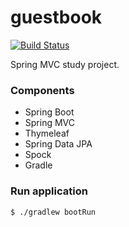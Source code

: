 guestbook
=========
[![Build Status](https://travis-ci.org/dvoraka/guestbook.svg?branch=master)](https://travis-ci.org/dvoraka/guestbook)

Spring MVC study project.

### Components
 * Spring Boot
 * Spring MVC
 * Thymeleaf
 * Spring Data JPA
 * Spock
 * Gradle

### Run application
```
$ ./gradlew bootRun
```
